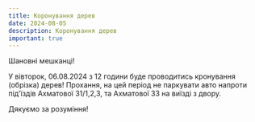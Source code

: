 ```yaml
---
title: Коронування дерев
date: 2024-08-05
description: Коронування дерев
important: true
---
```

Шановні мешканці! 

У вівторок, 06.08.2024 з 12 години буде проводитись кронування (обрізка) дерев!
Прохання, на цей період не паркувати авто напроти під'їздів Ахматової 31/1,2,3, та Ахматової 33 на виїзді з двору.

Дякуємо за розуміння!